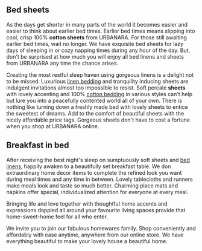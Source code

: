 ## Bed sheets  

As the days get shorter in many parts of the world it becomes easier and easier to think about earlier bed times. Earlier bed times means slipping into cool, crisp 100% **cotton sheets** from URBANARA. For those still awaiting earlier bed times, wait no longer. We have exquisite bed sheets for lazy days of sleeping in or cozy napping times during any hour of the day. But, don't be surprised at how much you will enjoy all bed linens and sheets from URBANARA any time the chance arises.

Creating the most restful sleep haven using gorgeous linens is a delight not to be missed. Luxurious [linen bedding](https://www.urbanara.co.uk/bed-linen/linen-bedding) and tranquility inducing sheets are indulgent invitations almost too impossible to resist. Soft percale **sheets** with lovely accenting and 100% [cotton bedding](https://www.urbanara.co.uk/bed-linen/cotton-bed-linen) in various styles can't help but lure you into a peacefully contented world all of your own. There is nothing like turning down a freshly made bed with lovely sheets to entice the sweetest of dreams. Add to the comfort of beautiful sheets with the nicely affordable price tags. Gorgeous sheets don't have to cost a fortune when you shop at URBANARA online.

## Breakfast in bed 

After receiving the best night's sleep on sumptuously soft sheets and [bed linens](https://www.urbanara.co.uk/bed-linen), happily awaken to a beautifully set breakfast table. We don extraordinary home decor items to complete the refined look you want during meal times and any time in between. Lovely tablecloths and runners make meals look and taste so much better. Charming place mats and napkins offer special, individualized attention for everyone at every meal.

Bringing life and love together with thoughtful home accents and expressions dappled all around your favourite living spaces provide that home-sweet-home feel for all who enter.

We invite you to join our fabulous homewares family. Shop conveniently and affordably with ease anytime, anywhere from our online store. We have everything beautiful to make your lovely house a beautiful home.
